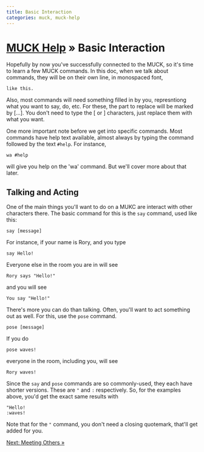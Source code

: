 ```yaml
---
title: Basic Interaction
categories: muck, muck-help
---
```

# [MUCK Help](/muck/help) &raquo; Basic Interaction

Hopefully by now you've successfully connected to the MUCK, so it's time to learn a few MUCK commands.  In this doc, when we talk about commands, they will be on their own line, in monospaced font,

    like this.

Also, most commands will need something filled in by you, represntiong what you want to say, do, etc.  For these, the part to replace will be marked by [...].  You don't need to type the [ or ] characters, just replace them with what you want.

One more important note before we get into specific commands.  Most commands have help text available, almost always by typing the command followed by the text `#help`.  For instance,

    wa #help

will give you help on the 'wa' command.  But we'll cover more about that later.

## Talking and Acting

One of the main things you'll want to do on a MUKC are interact with other characters there.  The basic command for this is the `say` command, used like this:

    say [message]

For instance, if your name is Rory, and you type

    say Hello!

Everyone else in the room you are in will see

    Rory says "Hello!"

and you will see

    You say "Hello!"

There's more you can do than talking.  Often, you'll want to act something out as well.  For this, use the `pose` command.

    pose [message]

If you do

    pose waves!

everyone in the room, including you, will see

    Rory waves!

Since the `say` and `pose` commands are so commonly-used, they each have shorter versions.  These are `"` and `:` respectively.  So, for the examples above, you'd get the exact same results with

    "Hello!
    :waves!

Note that for the `"` command, you don't need a closing quotemark, that'll get added for you.

[Next: Meeting Others &raquo;](meeting-others)
